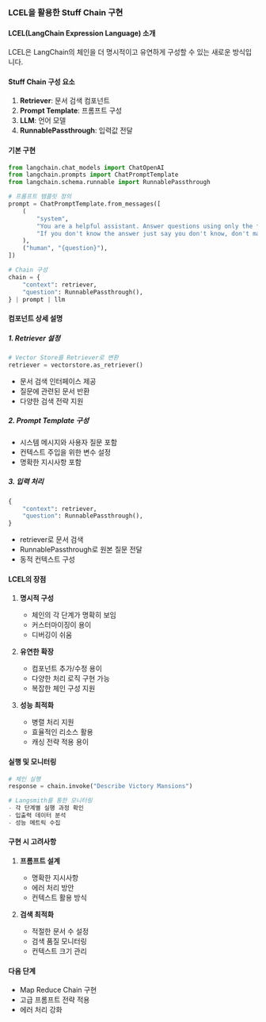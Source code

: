 ### LCEL을 활용한 Stuff Chain 구현

#### LCEL(LangChain Expression Language) 소개
LCEL은 LangChain의 체인을 더 명시적이고 유연하게 구성할 수 있는 새로운 방식입니다.

#### Stuff Chain 구성 요소
1. **Retriever**: 문서 검색 컴포넌트
2. **Prompt Template**: 프롬프트 구성
3. **LLM**: 언어 모델
4. **RunnablePassthrough**: 입력값 전달

#### 기본 구현
```python
from langchain.chat_models import ChatOpenAI
from langchain.prompts import ChatPromptTemplate
from langchain.schema.runnable import RunnablePassthrough

# 프롬프트 템플릿 정의
prompt = ChatPromptTemplate.from_messages([
    (
        "system",
        "You are a helpful assistant. Answer questions using only the following context. "
        "If you don't know the answer just say you don't know, don't make it up:\n\n{context}"
    ),
    ("human", "{question}"),
])

# Chain 구성
chain = {
    "context": retriever,
    "question": RunnablePassthrough(),
} | prompt | llm
```

#### 컴포넌트 상세 설명

##### 1. Retriever 설정
```python
# Vector Store를 Retriever로 변환
retriever = vectorstore.as_retriever()
```
- 문서 검색 인터페이스 제공
- 질문에 관련된 문서 반환
- 다양한 검색 전략 지원

##### 2. Prompt Template 구성
- 시스템 메시지와 사용자 질문 포함
- 컨텍스트 주입을 위한 변수 설정
- 명확한 지시사항 포함

##### 3. 입력 처리
```python
{
    "context": retriever,
    "question": RunnablePassthrough(),
}
```
- retriever로 문서 검색
- RunnablePassthrough로 원본 질문 전달
- 동적 컨텍스트 구성

#### LCEL의 장점
1. **명시적 구성**
   - 체인의 각 단계가 명확히 보임
   - 커스터마이징이 용이
   - 디버깅이 쉬움

2. **유연한 확장**
   - 컴포넌트 추가/수정 용이
   - 다양한 처리 로직 구현 가능
   - 복잡한 체인 구성 지원

3. **성능 최적화**
   - 병렬 처리 지원
   - 효율적인 리소스 활용
   - 캐싱 전략 적용 용이

#### 실행 및 모니터링
```python
# 체인 실행
response = chain.invoke("Describe Victory Mansions")

# Langsmith를 통한 모니터링
- 각 단계별 실행 과정 확인
- 입출력 데이터 분석
- 성능 메트릭 수집
```

#### 구현 시 고려사항
1. **프롬프트 설계**
   - 명확한 지시사항
   - 에러 처리 방안
   - 컨텍스트 활용 방식

2. **검색 최적화**
   - 적절한 문서 수 설정
   - 검색 품질 모니터링
   - 컨텍스트 크기 관리

#### 다음 단계
- Map Reduce Chain 구현
- 고급 프롬프트 전략 적용
- 에러 처리 강화 